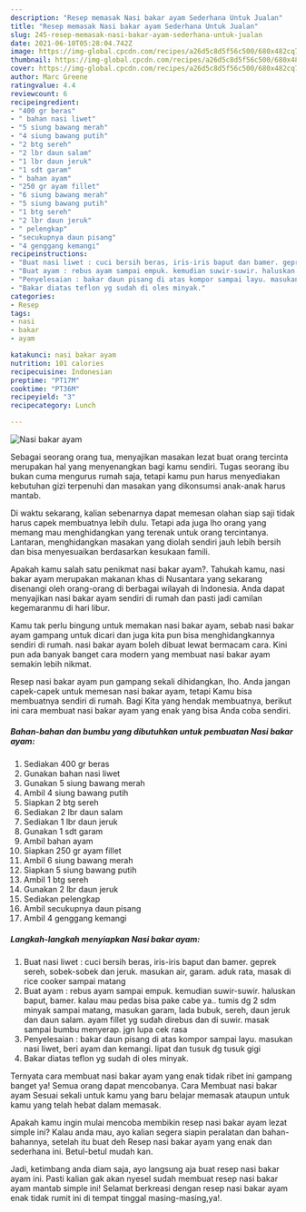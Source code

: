 ```yaml
---
description: "Resep memasak Nasi bakar ayam Sederhana Untuk Jualan"
title: "Resep memasak Nasi bakar ayam Sederhana Untuk Jualan"
slug: 245-resep-memasak-nasi-bakar-ayam-sederhana-untuk-jualan
date: 2021-06-10T05:28:04.742Z
image: https://img-global.cpcdn.com/recipes/a26d5c8d5f56c500/680x482cq70/nasi-bakar-ayam-foto-resep-utama.jpg
thumbnail: https://img-global.cpcdn.com/recipes/a26d5c8d5f56c500/680x482cq70/nasi-bakar-ayam-foto-resep-utama.jpg
cover: https://img-global.cpcdn.com/recipes/a26d5c8d5f56c500/680x482cq70/nasi-bakar-ayam-foto-resep-utama.jpg
author: Marc Greene
ratingvalue: 4.4
reviewcount: 6
recipeingredient:
- "400 gr beras"
- " bahan nasi liwet"
- "5 siung bawang merah"
- "4 siung bawang putih"
- "2 btg sereh"
- "2 lbr daun salam"
- "1 lbr daun jeruk"
- "1 sdt garam"
- " bahan ayam"
- "250 gr ayam fillet"
- "6 siung bawang merah"
- "5 siung bawang putih"
- "1 btg sereh"
- "2 lbr daun jeruk"
- " pelengkap"
- "secukupnya daun pisang"
- "4 genggang kemangi"
recipeinstructions:
- "Buat nasi liwet : cuci bersih beras, iris-iris baput dan bamer. geprek sereh, sobek-sobek dan jeruk. masukan air, garam. aduk rata, masak di rice cooker sampai matang"
- "Buat ayam : rebus ayam sampai empuk. kemudian suwir-suwir. haluskan baput, bamer. kalau mau pedas bisa pake cabe ya.. tumis dg 2 sdm minyak sampai matang, masukan garam, lada bubuk, sereh, daun jeruk dan daun salam. ayam fillet yg sudah direbus dan di suwir. masak sampai bumbu menyerap. jgn lupa cek rasa"
- "Penyelesaian : bakar daun pisang di atas kompor sampai layu. masukan nasi liwet, beri ayam dan kemangi. lipat dan tusuk dg tusuk gigi"
- "Bakar diatas teflon yg sudah di oles minyak."
categories:
- Resep
tags:
- nasi
- bakar
- ayam

katakunci: nasi bakar ayam 
nutrition: 101 calories
recipecuisine: Indonesian
preptime: "PT17M"
cooktime: "PT36M"
recipeyield: "3"
recipecategory: Lunch

---
```



![Nasi bakar ayam](https://img-global.cpcdn.com/recipes/a26d5c8d5f56c500/680x482cq70/nasi-bakar-ayam-foto-resep-utama.jpg)

Sebagai seorang orang tua, menyajikan masakan lezat buat orang tercinta merupakan hal yang menyenangkan bagi kamu sendiri. Tugas seorang ibu bukan cuma mengurus rumah saja, tetapi kamu pun harus menyediakan kebutuhan gizi terpenuhi dan masakan yang dikonsumsi anak-anak harus mantab.

Di waktu  sekarang, kalian sebenarnya dapat memesan olahan siap saji tidak harus capek membuatnya lebih dulu. Tetapi ada juga lho orang yang memang mau menghidangkan yang terenak untuk orang tercintanya. Lantaran, menghidangkan masakan yang diolah sendiri jauh lebih bersih dan bisa menyesuaikan berdasarkan kesukaan famili. 



Apakah kamu salah satu penikmat nasi bakar ayam?. Tahukah kamu, nasi bakar ayam merupakan makanan khas di Nusantara yang sekarang disenangi oleh orang-orang di berbagai wilayah di Indonesia. Anda dapat menyajikan nasi bakar ayam sendiri di rumah dan pasti jadi camilan kegemaranmu di hari libur.

Kamu tak perlu bingung untuk memakan nasi bakar ayam, sebab nasi bakar ayam gampang untuk dicari dan juga kita pun bisa menghidangkannya sendiri di rumah. nasi bakar ayam boleh dibuat lewat bermacam cara. Kini pun ada banyak banget cara modern yang membuat nasi bakar ayam semakin lebih nikmat.

Resep nasi bakar ayam pun gampang sekali dihidangkan, lho. Anda jangan capek-capek untuk memesan nasi bakar ayam, tetapi Kamu bisa membuatnya sendiri di rumah. Bagi Kita yang hendak membuatnya, berikut ini cara membuat nasi bakar ayam yang enak yang bisa Anda coba sendiri.

<!--inarticleads1-->

##### Bahan-bahan dan bumbu yang dibutuhkan untuk pembuatan Nasi bakar ayam:

1. Sediakan 400 gr beras
1. Gunakan  bahan nasi liwet
1. Gunakan 5 siung bawang merah
1. Ambil 4 siung bawang putih
1. Siapkan 2 btg sereh
1. Sediakan 2 lbr daun salam
1. Sediakan 1 lbr daun jeruk
1. Gunakan 1 sdt garam
1. Ambil  bahan ayam
1. Siapkan 250 gr ayam fillet
1. Ambil 6 siung bawang merah
1. Siapkan 5 siung bawang putih
1. Ambil 1 btg sereh
1. Gunakan 2 lbr daun jeruk
1. Sediakan  pelengkap
1. Ambil secukupnya daun pisang
1. Ambil 4 genggang kemangi




<!--inarticleads2-->

##### Langkah-langkah menyiapkan Nasi bakar ayam:

1. Buat nasi liwet : cuci bersih beras, iris-iris baput dan bamer. geprek sereh, sobek-sobek dan jeruk. masukan air, garam. aduk rata, masak di rice cooker sampai matang
1. Buat ayam : rebus ayam sampai empuk. kemudian suwir-suwir. haluskan baput, bamer. kalau mau pedas bisa pake cabe ya.. tumis dg 2 sdm minyak sampai matang, masukan garam, lada bubuk, sereh, daun jeruk dan daun salam. ayam fillet yg sudah direbus dan di suwir. masak sampai bumbu menyerap. jgn lupa cek rasa
1. Penyelesaian : bakar daun pisang di atas kompor sampai layu. masukan nasi liwet, beri ayam dan kemangi. lipat dan tusuk dg tusuk gigi
1. Bakar diatas teflon yg sudah di oles minyak.




Ternyata cara membuat nasi bakar ayam yang enak tidak ribet ini gampang banget ya! Semua orang dapat mencobanya. Cara Membuat nasi bakar ayam Sesuai sekali untuk kamu yang baru belajar memasak ataupun untuk kamu yang telah hebat dalam memasak.

Apakah kamu ingin mulai mencoba membikin resep nasi bakar ayam lezat simple ini? Kalau anda mau, ayo kalian segera siapin peralatan dan bahan-bahannya, setelah itu buat deh Resep nasi bakar ayam yang enak dan sederhana ini. Betul-betul mudah kan. 

Jadi, ketimbang anda diam saja, ayo langsung aja buat resep nasi bakar ayam ini. Pasti kalian gak akan nyesel sudah membuat resep nasi bakar ayam mantab simple ini! Selamat berkreasi dengan resep nasi bakar ayam enak tidak rumit ini di tempat tinggal masing-masing,ya!.

